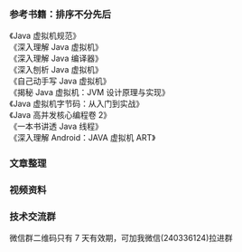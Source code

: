 ### 参考书籍：排序不分先后
《Java 虚拟机规范》  
《深入理解 Java 虚拟机》  
《深入理解 Java 编译器》  
《深入刨析 Java 虚拟机》  
《自己动手写 Java 虚拟机》  
《揭秘 Java 虚拟机：JVM 设计原理与实现》  
《Java 虚拟机字节码：从入门到实战》  
《Java 高并发核心编程卷 2》  
《一本书讲透 Java 线程》  
《深入理解 Android：JAVA 虚拟机 ART》  

### 文章整理


### 视频资料


### 技术交流群
微信群二维码只有 7 天有效期，可加我微信(240336124)拉进群